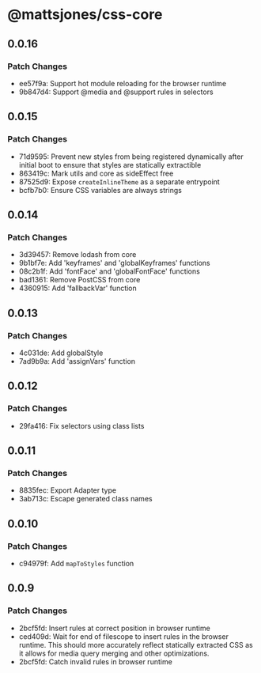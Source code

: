 # @mattsjones/css-core

## 0.0.16

### Patch Changes

- ee57f9a: Support hot module reloading for the browser runtime
- 9b847d4: Support @media and @support rules in selectors

## 0.0.15

### Patch Changes

- 71d9595: Prevent new styles from being registered dynamically after initial boot to ensure that styles are statically extractible
- 863419c: Mark utils and core as sideEffect free
- 87525d9: Expose `createInlineTheme` as a separate entrypoint
- bcfb7b0: Ensure CSS variables are always strings

## 0.0.14

### Patch Changes

- 3d39457: Remove lodash from core
- 9b1bf7e: Add 'keyframes' and 'globalKeyframes' functions
- 08c2b1f: Add 'fontFace' and 'globalFontFace' functions
- bad1361: Remove PostCSS from core
- 4360915: Add 'fallbackVar' function

## 0.0.13

### Patch Changes

- 4c031de: Add globalStyle
- 7ad9b9a: Add 'assignVars' function

## 0.0.12

### Patch Changes

- 29fa416: Fix selectors using class lists

## 0.0.11

### Patch Changes

- 8835fec: Export Adapter type
- 3ab713c: Escape generated class names

## 0.0.10

### Patch Changes

- c94979f: Add `mapToStyles` function

## 0.0.9

### Patch Changes

- 2bcf5fd: Insert rules at correct position in browser runtime
- ced409d: Wait for end of filescope to insert rules in the browser runtime. This should more accurately reflect statically extracted CSS as it allows for media query merging and other optimizations.
- 2bcf5fd: Catch invalid rules in browser runtime
